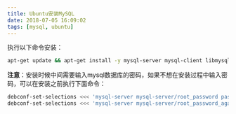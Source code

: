 ```yaml
---
title: Ubuntu安装MySQL
date: 2018-07-05 16:09:02
tags: [mysql, ubuntu]
---
```


执行以下命令安装：

```bash
apt-get update && apt-get install -y mysql-server mysql-client libmysqlclient-dev
```

**注意**：安装时候中间需要输入mysql数据库的密码，如果不想在安装过程中输入密码，可以在安装之前执行下面命令：

```bash
debconf-set-selections <<< 'mysql-server mysql-server/root_password password your_password'
debconf-set-selections <<< 'mysql-server mysql-server/root_password_again password your_password'
```
